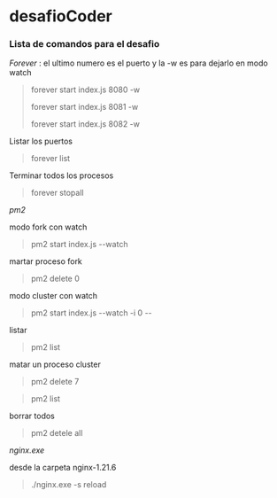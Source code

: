 # desafioCoder

### Lista de comandos para el desafio
*Forever*
: el ultimo numero es el puerto y la -w es para dejarlo en modo watch
> forever start index.js 8080 -w
> 
> forever start index.js 8081 -w
> 
> forever start index.js 8082 -w


Listar los puertos
> forever list

Terminar todos los procesos
> forever stopall

*pm2*

modo fork con watch
> pm2 start index.js --watch 

martar proceso fork
> pm2 delete 0

modo cluster con watch
> pm2 start index.js --watch -i 0 --

listar
> pm2 list

matar un proceso cluster
> pm2 delete 7

> pm2 list

borrar todos
> pm2 detele all

*nginx.exe*

desde la carpeta nginx-1.21.6
> ./nginx.exe -s reload